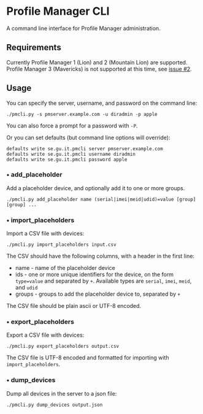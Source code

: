 Profile Manager CLI
===================

A command line interface for Profile Manager administration.


Requirements
------------

Currently Profile Manager 1 (Lion) and 2 (Mountain Lion) are supported. Profile Manager 3 (Mavericks) is not supported at this time, see [issue #2](https://github.com/MagerValp/Profile-Manager-CLI/issues/2).


Usage
-----

You can specify the server, username, and password on the command line:

    ./pmcli.py -s pmserver.example.com -u diradmin -p apple

You can also force a prompt for a password with `-P`.

Or you can set defaults (but command line options will override):

    defaults write se.gu.it.pmcli server pmserver.example.com
    defaults write se.gu.it.pmcli username diradmin
    defaults write se.gu.it.pmcli password apple


### • add_placeholder

Add a placeholder device, and optionally add it to one or more groups.

    ./pmcli.py add_placeholder name (serial|imei|meid|udid)=value [group] [group] ...


### • import_placeholders

Import a CSV file with devices:

    ./pmcli.py import_placeholders input.csv

The CSV should have the following columns, with a header in the first line:

* name - name of the placeholder device
* ids - one or more unique identifiers for the device, on the form `type=value` and separated by `+`. Available types are `serial`, `imei`, `meid`, and `udid`
* groups - groups to add the placeholder device to, separated by `+`

The CSV file should be plain ascii or UTF-8 encoded.


### • export_placeholders

Export a CSV file with devices:

    ./pmcli.py export_placeholders output.csv

The CSV file is UTF-8 encoded and formatted for importing with `import_placeholders`.


### • dump_devices

Dump all devices in the server to a json file:

    ./pmcli.py dump_devices output.json
